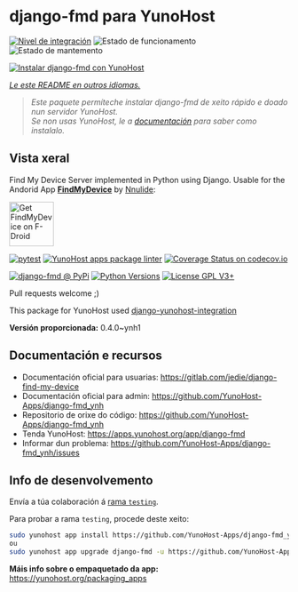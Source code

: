 <!--
NOTA: Este README foi creado automáticamente por <https://github.com/YunoHost/apps/tree/master/tools/readme_generator>
NON debe editarse manualmente.
-->

# django-fmd para YunoHost

[![Nivel de integración](https://dash.yunohost.org/integration/django-fmd.svg)](https://dash.yunohost.org/appci/app/django-fmd) ![Estado de funcionamento](https://ci-apps.yunohost.org/ci/badges/django-fmd.status.svg) ![Estado de mantemento](https://ci-apps.yunohost.org/ci/badges/django-fmd.maintain.svg)

[![Instalar django-fmd con YunoHost](https://install-app.yunohost.org/install-with-yunohost.svg)](https://install-app.yunohost.org/?app=django-fmd)

*[Le este README en outros idiomas.](./ALL_README.md)*

> *Este paquete permíteche instalar django-fmd de xeito rápido e doado nun servidor YunoHost.*  
> *Se non usas YunoHost, le a [documentación](https://yunohost.org/install) para saber como instalalo.*

## Vista xeral

Find My Device Server implemented in Python using Django.
Usable for the Andorid App [**FindMyDevice**](https://gitlab.com/Nulide/findmydevice/) by [Nnulide](https://nulide.de/):

[<img src="https://fdroid.gitlab.io/artwork/badge/get-it-on.png" alt="Get FindMyDevice on F-Droid" height="80">](https://f-droid.org/packages/de.nulide.findmydevice/)

[![pytest](https://github.com/YunoHost-Apps/django-fmd_ynh/actions/workflows/pytest.yml/badge.svg?branch=master)](https://github.com/YunoHost-Apps/django-fmd_ynh/actions/workflows/pytest.yml) [![YunoHost apps package linter](https://github.com/YunoHost-Apps/django-fmd_ynh/actions/workflows/package_linter.yml/badge.svg)](https://github.com/YunoHost-Apps/django-fmd_ynh/actions/workflows/package_linter.yml) [![Coverage Status on codecov.io](https://codecov.io/gh/YunoHost-Apps/django-fmd_ynh/branch/master/graph/badge.svg)](https://codecov.io/gh/YunoHost-Apps/django-fmd_ynh)

[![django-fmd @ PyPi](https://img.shields.io/pypi/v/django-fmd?label=django-fmd%20%40%20PyPi)](https://pypi.org/project/django-fmd/)
[![Python Versions](https://img.shields.io/pypi/pyversions/django-fmd)](https://gitlab.com/jedie/django-find-my-device/-/blob/main/pyproject.toml)
[![License GPL V3+](https://img.shields.io/pypi/l/django-fmd)](https://gitlab.com/jedie/django-find-my-device/-/blob/main/LICENSE)

Pull requests welcome ;)

This package for YunoHost used [django-yunohost-integration](https://github.com/YunoHost-Apps/django_yunohost_integration)


**Versión proporcionada:** 0.4.0~ynh1
## Documentación e recursos

- Documentación oficial para usuarias: <https://gitlab.com/jedie/django-find-my-device>
- Documentación oficial para admin: <https://github.com/YunoHost-Apps/django-fmd_ynh>
- Repositorio de orixe do código: <https://github.com/YunoHost-Apps/django-fmd_ynh>
- Tenda YunoHost: <https://apps.yunohost.org/app/django-fmd>
- Informar dun problema: <https://github.com/YunoHost-Apps/django-fmd_ynh/issues>

## Info de desenvolvemento

Envía a túa colaboración á [rama `testing`](https://github.com/YunoHost-Apps/django-fmd_ynh/tree/testing).

Para probar a rama `testing`, procede deste xeito:

```bash
sudo yunohost app install https://github.com/YunoHost-Apps/django-fmd_ynh/tree/testing --debug
ou
sudo yunohost app upgrade django-fmd -u https://github.com/YunoHost-Apps/django-fmd_ynh/tree/testing --debug
```

**Máis info sobre o empaquetado da app:** <https://yunohost.org/packaging_apps>
